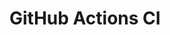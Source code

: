 # GitHub Actions CI




















































































































































































